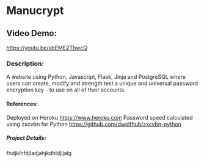 # Manucrypt

## Video Demo:
https://youtu.be/xbEME2TbwcQ

### Description:
A website using Python, Javascript, Flask, Jinja and PostgreSQL where users can create, modify and strength test a unique and universal password encryption key - to use on all of their accounts.

#### References:
Deployed on Heroku https://www.heroku.com
Password speed calculated using zxcvbn for Python https://github.com/dwolfhub/zxcvbn-python

##### Project Details:
fhdjklhfdjladjahjkdhldjljalg